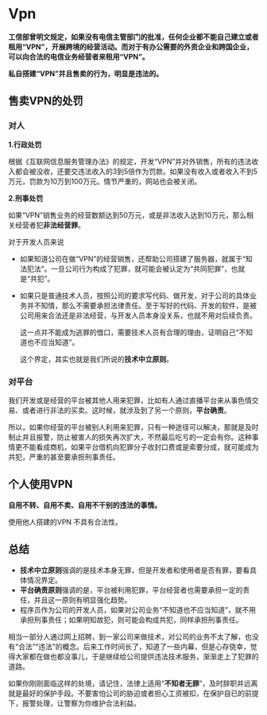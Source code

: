 # Vpn

**工信部曾明文规定，如果没有电信主管部门的批准，任何企业都不能自己建立或者租用“VPN”，开展跨境的经营活动。而对于有办公需要的外资企业和跨国企业，可以向合法的电信业务经营者来租用“VPN”。**

**私自搭建“VPN”并且售卖的行为，明显是违法的。**

## 售卖VPN的处罚

### 对人

**1.行政处罚**

根据《互联网信息服务管理办法》的规定，开发“VPN”并对外销售，所有的违法收入都会被没收，还要交违法收入的3到5倍作为罚款。如果没有收入或者收入不到5万元，罚款为10万到100万元。情节严重的，网站也会被关闭。

**2.刑事处罚**

如果“VPN”销售业务的经营数额达到50万元，或是非法收入达到10万元，那么相关经营者犯**非法经营罪**。

对于开发人员来说

* 如果知道公司在做“VPN”的经营销售，还帮助公司搭建了服务器，就属于“知法犯法”。一旦公司行为构成了犯罪，就可能会被认定为“共同犯罪”，也就是“共犯”。
* 如果只是普通技术人员，按照公司的要求写代码、做开发，对于公司的具体业务并不知情，那么不需要承担法律责任。至于写好的代码、开发的软件，是被公司用来合法还是非法经营，与开发人员本身没关系，也就不用对后续负责。

  这一点并不能成为逃罪的借口，需要技术人员有合理的理由，证明自己“不知道也不应当知道”。

  这个界定，其实也就是我们所说的**技术中立原则**。

### 对平台

我们开发或是经营的平台被其他人用来犯罪，比如有人通过直播平台来从事色情交易、或者进行非法的买卖。这时候，就涉及到了另一个原则，**平台确责**。

所以，如果你经营的平台被别人利用来犯罪，只有一种途径可以解决，那就是及时制止并且报警，防止被害人的损失再次扩大，不然最后吃亏的一定会有你。这种事情更不能看成商机，如果平台借机向犯罪分子收封口费或是索要分成，就可能成为共犯，严重的甚至要承担刑事责任。

## 个人使用VPN

**自用不转、自用不卖、自用不干别的违法的事情。**

使用他人搭建的VPN 不具有合法性。

## 总结

* **技术中立原则**强调的是技术本身无罪，但是开发者和使用者是否有罪，要看具体情况界定。
* **平台确责原则**强调的是，平台被利用犯罪，平台经营者也需要承担一定的责任，并且这一原则有明显强化趋势。
* 程序员作为公司的开发人员，如果对公司业务“不知道也不应当知道”，就不用承担刑事责任；如果明知故犯，则可能会构成共犯，同样承担刑事责任。

相当一部分人通过网上招聘，到一家公司来做技术，对公司的业务不太了解，也没有“合法”“违法”的概念。后来工作时间长了，知道了一些内幕，但是心存侥幸，觉得大家都在做也都没事儿，于是继续给公司提供违法技术服务，渐渐走上了犯罪的道路。

如果你刚刚面临这样的处境，请记住，法律上适用“**不知者无罪**”，及时辞职并远离就是最好的保护手段。不要害怕公司的胁迫或者担心工资被扣，在保护自已的前提下，报警处理，让警察为你维护合法利益。

